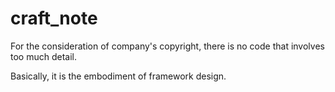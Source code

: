 # craft_note


For the consideration of company's copyright, there is no code that involves too much detail.

Basically, it is the embodiment of framework design.

